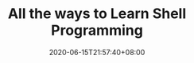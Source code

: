 ---
title: "All the ways to Learn Shell Programming"
date: 2020-06-15T21:57:40+08:00
lastmod: 2020-07-08T01:01:01+03:00
categories: ["Programming Languages"]
url: "/programming-languages/shell/"
type: skills
layout: programming
name: "Shell"
description: "Discover the best ways to learn Shell faster by knowing the strengths and weaknesses of each way and adapting them to your needs, we provide you resources or links for each way."
ogimage: "/pathtoimage/image.jpg"
authors: ["All Ways to Learn Team"]
---